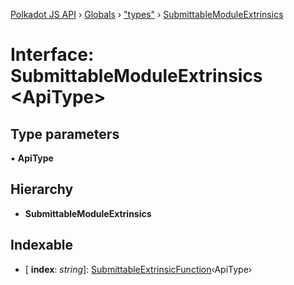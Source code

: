 [Polkadot JS API](../README.md) › [Globals](../globals.md) › ["types"](../modules/_types_.md) › [SubmittableModuleExtrinsics](_types_.submittablemoduleextrinsics.md)

# Interface: SubmittableModuleExtrinsics <**ApiType**>

## Type parameters

▪ **ApiType**

## Hierarchy

* **SubmittableModuleExtrinsics**

## Indexable

* \[ **index**: *string*\]: [SubmittableExtrinsicFunction](_types_.submittableextrinsicfunction.md)‹ApiType›
